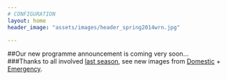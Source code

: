 ```yaml
---
# CONFIGURATION
layout: home
header_image: "assets/images/header_spring2014wrn.jpg"

---
```

##Our new programme announcement is coming very soon…        
###Thanks to all involved [last season](/archive/2013-autumnwinter), see new images from [Domestic](/galleries/2013-domestic) + [Emergency](/galleries/2013-emergency).
